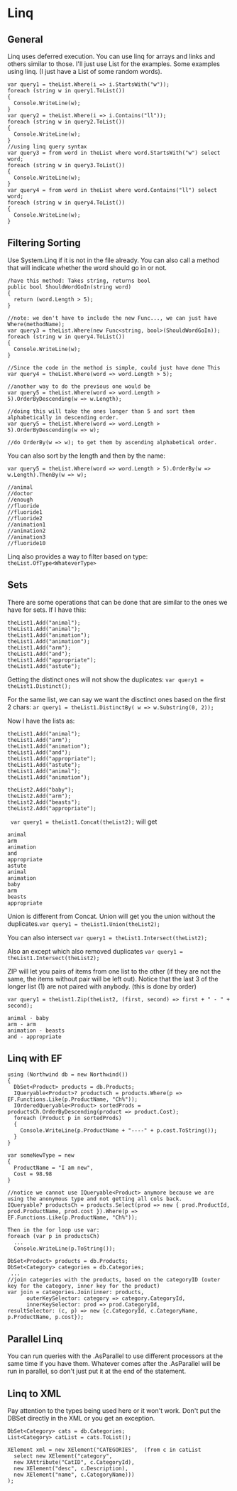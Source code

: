 # Linq

## General

Linq uses deferred execution. You can use linq for arrays and links and others similar to those. I'll just use List for the examples. Some examples using linq. (I just have a List<string> of some random words).

```
var query1 = theList.Where(i => i.StartsWith("w"));
foreach (string w in query1.ToList())
{
  Console.WriteLine(w);
}
var query2 = theList.Where(i => i.Contains("ll"));
foreach (string w in query2.ToList())
{
  Console.WriteLine(w);
}
//using linq query syntax
var query3 = from word in theList where word.StartsWith("w") select word; 
foreach (string w in query3.ToList())
{
  Console.WriteLine(w);     
}
var query4 = from word in theList where word.Contains("ll") select word; 
foreach (string w in query4.ToList())
{
  Console.WriteLine(w);
}
```

## Filtering Sorting

Use System.Linq if it is not in the file already. You can also call a method that will indicate whether the word should go in or not.

```
/have this method: Takes string, returns bool
public bool ShouldWordGoIn(string word)
{
  return (word.Length > 5);
}

//note: we don't have to include the new Func..., we can just have  Where(methodName);
var query3 = theList.Where(new Func<string, bool>(ShouldWordGoIn));
foreach (string w in query4.ToList())
{
  Console.WriteLine(w);
}

//Since the code in the method is simple, could just have done This
var query4 = theList.Where(word => word.Length > 5);

//another way to do the previous one would be
var query5 = theList.Where(word => word.Length > 5).OrderByDescending(w => w.Length);

//doing this will take the ones longer than 5 and sort them alphabetically in descending order.
var query5 = theList.Where(word => word.Length > 5).OrderByDescending(w => w);

//do OrderBy(w => w); to get them by ascending alphabetical order.
```

You can also sort by the length and then by the name:

```
var query5 = theList.Where(word => word.Length > 5).OrderBy(w => w.Length).ThenBy(w => w);

//animal
//doctor
//enough
//fluoride
//fluoride1
//fluoride2
//animation1
//animation2
//animation3
//fluoride10
```

Linq also provides a way to filter based on type:` theList.OfType<WhateverType>`

## Sets

There are some operations that can be done that are similar to the ones we have for sets. If I have this:

```
theList1.Add("animal");
theList1.Add("animal");
theList1.Add("animation");
theList1.Add("animation");
theList1.Add("arm");                
theList1.Add("and");
theList1.Add("appropriate");
theList1.Add("astute");   
```

Getting the distinct ones will not show the duplicates: `var query1 = theList1.Distinct();`

For the same list, we can say we want the disctinct ones based on the first 2 chars: `ar query1 = theList1.DistinctBy( w => w.Substring(0, 2));`

Now I have the lists as:
```
theList1.Add("animal");
theList1.Add("arm");
theList1.Add("animation");
theList1.Add("and");
theList1.Add("appropriate");
theList1.Add("astute");
theList1.Add("animal");
theList1.Add("animation");

theList2.Add("baby");
theList2.Add("arm");
theList2.Add("beasts");
theList2.Add("appropriate");
```

` var query1 = theList1.Concat(theList2);` will get

```
animal
arm
animation
and
appropriate
astute
animal
animation
baby
arm
beasts
appropriate
```
Union is different from Concat. Union will get you the union without the duplicates.`var query1 = theList1.Union(theList2);`

You can also intersect `var query1 = theList1.Intersect(theList2);`

Also an except which also removed duplicates `var query1 = theList1.Intersect(theList2);`

ZIP will let you pairs of items from one list to the other (if they are not the same, the items without pair will be left out). Notice that the last 3 of the longer list (1) are not paired with anybody. (this is done by order)

`var query1 = theList1.Zip(theList2, (first, second) => first + " - " + second);`

```
animal - baby
arm - arm
animation - beasts
and - appropriate
```

## Linq with EF

```
using (Northwind db = new Northwind())
{
  DbSet<Product> products = db.Products;
  IQueryable<Product>? productsCh = products.Where(p => EF.Functions.Like(p.ProductName, "Ch%"));
  IOrderedQueryable<Product> sortedProds = productsCh.OrderByDescending(product => product.Cost);
  foreach (Product p in sortedProds)
  {
    Console.WriteLine(p.ProductName + "----" + p.cost.ToString());
  }
}
```

```
var someNewType = new
{
  ProductName = "I am new",
  Cost = 98.98
}
```

```
//notice we cannot use IQueryable<Product> anymore because we are using the anonymous type and not getting all cols back.
IQueryable? productsCh = products.Select(prod => new { prod.ProductId, prod.ProductName, prod.cost }).Where(p => EF.Functions.Like(p.ProductName, "Ch%"));

Then in the for loop use var:
foreach (var p in productsCh)
  ...
  Console.WriteLine(p.ToString());

```

```
DbSet<Product> products = db.Products;
DbSet<Category> categories = db.Categories;
 ...
//join categories with the products, based on the categoryID (outer key for the category, inner key for the product)
var join = categories.Join(inner: products, 
      outerKeySelector: category => category.CategoryId, 
      innerKeySelector: prod => prod.CategoryId, 
resultSelector: (c, p) => new {c.CategoryId, c.CategoryName, p.ProductName, p.cost});
```

## Parallel Linq

You can run queries with the .AsParallel to use different processors at the same time if you have them. Whatever comes after the .AsParallel will be run in parallel, so don't just put it at the end of the statement.

## Linq to XML
Pay attention to the types being used here or it won't work. Don't put the DBSet directly in the XML or you get an exception.

```
DbSet<Category> cats = db.Categories;
List<Category> catList = cats.ToList();

XElement xml = new XElement("CATEGORIES",  (from c in catList
  select new XElement("category", 
  new XAttribute("CatID", c.CategoryId),
  new XElement("desc", c.Description),
  new XElement("name", c.CategoryName)))
);
```

